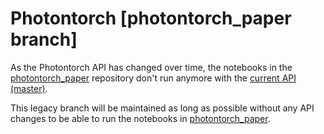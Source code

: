 # Photontorch [photontorch_paper branch]

As the Photontorch API has changed over time, the notebooks in the
[photontorch_paper](https://github.com/flaport/photontorch_paper)
repository don't run anymore with the
[current API (master)](https://github.com/flaport/photontorch).

This legacy branch will be maintained as long as possible without any
API changes to be able to run the notebooks in
[photontorch_paper](https://github.com/flaport/photontorch_paper).
